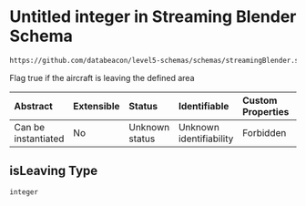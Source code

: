 # Untitled integer in Streaming Blender Schema

```txt
https://github.com/databeacon/level5-schemas/schemas/streamingBlender.schema.json#/properties/flights/properties/isLeaving
```

Flag true if the aircraft is leaving the defined area

| Abstract            | Extensible | Status         | Identifiable            | Custom Properties | Additional Properties | Access Restrictions | Defined In                                                                                      |
| :------------------ | :--------- | :------------- | :---------------------- | :---------------- | :-------------------- | :------------------ | :---------------------------------------------------------------------------------------------- |
| Can be instantiated | No         | Unknown status | Unknown identifiability | Forbidden         | Allowed               | none                | [streamingBlender.schema.json\*](../../out/streamingBlender.schema.json "open original schema") |

## isLeaving Type

`integer`
